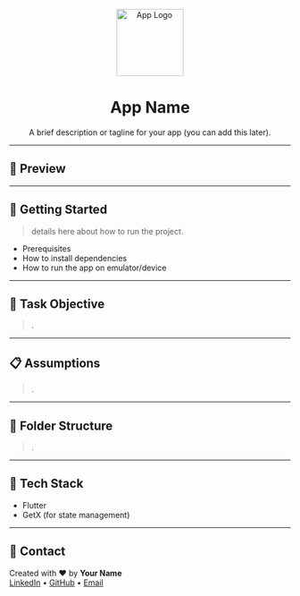 <p align="center">
  <img src="asset/images/app_icon.png" alt="App Logo" width="120"/>
</p>

<h1 align="center">App Name</h1>

<p align="center">
  A brief description or tagline for your app (you can add this later).
</p>

---

## 📱 Preview

<!-- Add screenshots or GIFs here later -->

---

## 🚀 Getting Started

> details here about how to run the project.

- Prerequisites
- How to install dependencies
- How to run the app on emulator/device

---

## 🎯 Task Objective

> .

---

## 📋 Assumptions

> .

---

## 📂 Folder Structure

> .

---

## 🔧 Tech Stack

- Flutter
- GetX (for state management)

---

## 🤝 Contact

Created with ❤️ by **Your Name**  
[LinkedIn](https://www.linkedin.com/in/ruchi-s-211436223/) • [GitHub](https://github.com/sharmaruchi30) • [Email](mailto:sharma101ruchi@email.com)


